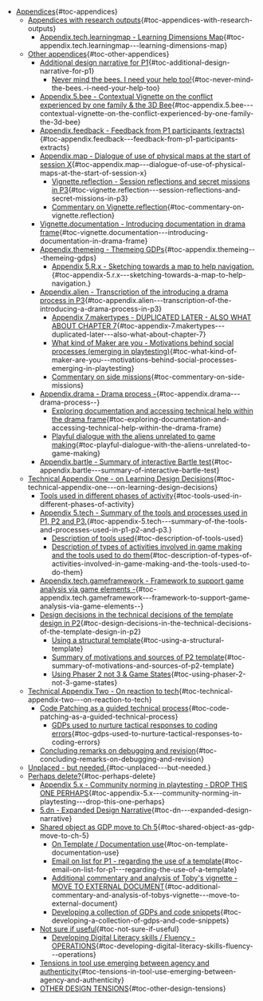 -   [Appendices](#appendices){#toc-appendices}
    -   [Appendices with research
        outputs](#appendices-with-research-outputs){#toc-appendices-with-research-outputs}
        -   [Appendix.tech.learningmap - Learning Dimensions
            Map](#appendix.tech.learningmap---learning-dimensions-map){#toc-appendix.tech.learningmap---learning-dimensions-map}
    -   [Other appendices](#other-appendices){#toc-other-appendices}
        -   [Additional design narrative for
            P1](#additional-design-narrative-for-p1){#toc-additional-design-narrative-for-p1}
            -   [Never mind the bees. I need your help
                too!](#never-mind-the-bees.-i-need-your-help-too){#toc-never-mind-the-bees.-i-need-your-help-too}
        -   [Appendix.5.bee - Contextual Vignette on the conflict
            experienced by one family & the 3D
            Bee](#appendix.5.bee---contextual-vignette-on-the-conflict-experienced-by-one-family-the-3d-bee){#toc-appendix.5.bee---contextual-vignette-on-the-conflict-experienced-by-one-family-the-3d-bee}
        -   [Appendix.feedback - Feedback from P1 participants
            (extracts)](#appendix.feedback---feedback-from-p1-participants-extracts){#toc-appendix.feedback---feedback-from-p1-participants-extracts}
        -   [Appendix.map - Dialogue of use of physical maps at the
            start of session
            X](#appendix.map---dialogue-of-use-of-physical-maps-at-the-start-of-session-x){#toc-appendix.map---dialogue-of-use-of-physical-maps-at-the-start-of-session-x}
            -   [Vignette.reflection - Session reflections and secret
                missions in
                P3](#vignette.reflection---session-reflections-and-secret-missions-in-p3){#toc-vignette.reflection---session-reflections-and-secret-missions-in-p3}
            -   [Commentary on
                Vignette.reflection](#commentary-on-vignette.reflection){#toc-commentary-on-vignette.reflection}
        -   [Vignette.documentation - Introducing documentation in drama
            frame](#vignette.documentation---introducing-documentation-in-drama-frame){#toc-vignette.documentation---introducing-documentation-in-drama-frame}
        -   [Appendix.themeing - Themeing
            GDPs](#appendix.themeing---themeing-gdps){#toc-appendix.themeing---themeing-gdps}
            -   [Appendix 5.R.x - Sketching towards a map to help
                navigation.](#appendix-5.r.x---sketching-towards-a-map-to-help-navigation.){#toc-appendix-5.r.x---sketching-towards-a-map-to-help-navigation.}
        -   [Appendix.alien - Transcription of the introducing a drama
            process in
            P3](#appendix.alien---transcription-of-the-introducing-a-drama-process-in-p3){#toc-appendix.alien---transcription-of-the-introducing-a-drama-process-in-p3}
            -   [Appendix 7.makertypes - DUPLICATED LATER - ALSO WHAT
                ABOUT CHAPTER
                7](#appendix-7.makertypes---duplicated-later---also-what-about-chapter-7){#toc-appendix-7.makertypes---duplicated-later---also-what-about-chapter-7}
            -   [What kind of Maker are you - Motivations behind social
                processes (emerging in
                playtesting)](#what-kind-of-maker-are-you---motivations-behind-social-processes-emerging-in-playtesting){#toc-what-kind-of-maker-are-you---motivations-behind-social-processes-emerging-in-playtesting}
            -   [Commentary on side
                missions](#commentary-on-side-missions){#toc-commentary-on-side-missions}
        -   [Appendix.drama - Drama process
            -](#appendix.drama---drama-process--){#toc-appendix.drama---drama-process--}
            -   [Exploring documentation and accessing technical help
                within the drama
                frame](#exploring-documentation-and-accessing-technical-help-within-the-drama-frame){#toc-exploring-documentation-and-accessing-technical-help-within-the-drama-frame}
            -   [Playful dialogue with the aliens unrelated to game
                making](#playful-dialogue-with-the-aliens-unrelated-to-game-making){#toc-playful-dialogue-with-the-aliens-unrelated-to-game-making}
        -   [Appendix.bartle - Summary of interactive Bartle
            test](#appendix.bartle---summary-of-interactive-bartle-test){#toc-appendix.bartle---summary-of-interactive-bartle-test}
    -   [Technical Appendix One - on Learning Design
        Decisions](#technical-appendix-one---on-learning-design-decisions){#toc-technical-appendix-one---on-learning-design-decisions}
        -   [Tools used in different phases of
            activity](#tools-used-in-different-phases-of-activity){#toc-tools-used-in-different-phases-of-activity}
        -   [Appendix 5.tech - Summary of the tools and processes used
            in P1, P2 and
            P3.](#appendix-5.tech---summary-of-the-tools-and-processes-used-in-p1-p2-and-p3.){#toc-appendix-5.tech---summary-of-the-tools-and-processes-used-in-p1-p2-and-p3.}
            -   [Description of tools
                used](#description-of-tools-used){#toc-description-of-tools-used}
            -   [Description of types of activities involved in game
                making and the tools used to do
                them](#description-of-types-of-activities-involved-in-game-making-and-the-tools-used-to-do-them){#toc-description-of-types-of-activities-involved-in-game-making-and-the-tools-used-to-do-them}
        -   [Appendix.tech.gameframework - Framework to support game
            analysis via game elements
            -](#appendix.tech.gameframework---framework-to-support-game-analysis-via-game-elements--){#toc-appendix.tech.gameframework---framework-to-support-game-analysis-via-game-elements--}
        -   [Design decisions in the technical decisions of the template
            design in
            P2](#design-decisions-in-the-technical-decisions-of-the-template-design-in-p2){#toc-design-decisions-in-the-technical-decisions-of-the-template-design-in-p2}
            -   [Using a structural
                template](#using-a-structural-template){#toc-using-a-structural-template}
            -   [Summary of motivations and sources of P2
                template](#summary-of-motivations-and-sources-of-p2-template){#toc-summary-of-motivations-and-sources-of-p2-template}
            -   [Using Phaser 2 not 3 & Game
                States](#using-phaser-2-not-3-game-states){#toc-using-phaser-2-not-3-game-states}
    -   [Technical Appendix Two - On reaction to
        tech](#technical-appendix-two---on-reaction-to-tech){#toc-technical-appendix-two---on-reaction-to-tech}
        -   [Code Patching as a guided technical
            process](#code-patching-as-a-guided-technical-process){#toc-code-patching-as-a-guided-technical-process}
            -   [GDPs used to nurture tactical responses to coding
                errors](#gdps-used-to-nurture-tactical-responses-to-coding-errors){#toc-gdps-used-to-nurture-tactical-responses-to-coding-errors}
        -   [Concluding remarks on debugging and
            revision](#concluding-remarks-on-debugging-and-revision){#toc-concluding-remarks-on-debugging-and-revision}
    -   [Unplaced - but
        needed.](#unplaced---but-needed.){#toc-unplaced---but-needed.}
    -   [Perhaps delete?](#perhaps-delete){#toc-perhaps-delete}
        -   [Appendix 5.x - Community norming in playtesting - DROP THIS
            ONE
            PERHAPS](#appendix-5.x---community-norming-in-playtesting---drop-this-one-perhaps){#toc-appendix-5.x---community-norming-in-playtesting---drop-this-one-perhaps}
        -   [5.dn - Expanded Design
            Narrative](#dn---expanded-design-narrative){#toc-dn---expanded-design-narrative}
        -   [Shared object as GDP move to Ch
            5](#shared-object-as-gdp-move-to-ch-5){#toc-shared-object-as-gdp-move-to-ch-5}
            -   [On Template / Documentation
                use](#on-template-documentation-use){#toc-on-template-documentation-use}
            -   [Email on list for P1 - regarding the use of a
                template](#email-on-list-for-p1---regarding-the-use-of-a-template){#toc-email-on-list-for-p1---regarding-the-use-of-a-template}
            -   [Additional commentary and analysis of Toby's vignette -
                MOVE TO EXTERNAL
                DOCUMENT](#additional-commentary-and-analysis-of-tobys-vignette---move-to-external-document){#toc-additional-commentary-and-analysis-of-tobys-vignette---move-to-external-document}
            -   [Developing a collection of GDPs and code
                snippets](#developing-a-collection-of-gdps-and-code-snippets){#toc-developing-a-collection-of-gdps-and-code-snippets}
        -   [Not sure if
            useful](#not-sure-if-useful){#toc-not-sure-if-useful}
            -   [Developing Digital Literacy skills / Fluency -
                OPERATIONS](#developing-digital-literacy-skills-fluency---operations){#toc-developing-digital-literacy-skills-fluency---operations}
        -   [Tensions in tool use emerging between agency and
            authenticity](#tensions-in-tool-use-emerging-between-agency-and-authenticity){#toc-tensions-in-tool-use-emerging-between-agency-and-authenticity}
        -   [OTHER DESIGN
            TENSIONS](#other-design-tensions){#toc-other-design-tensions}
